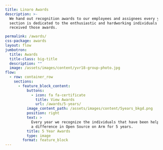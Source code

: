 ```yaml
---
title: Linaro Awards
description: >-
  We hand out recognition awards to our employees and assignees every year. This
  section is dedicated to the enthusiastic and hardworking individuals that have
  received those awards.

permalink: /awards/
css-package: awards
layout: flow
jumbotron:
  title: Awards
  title-class: big-title
  description: ""
  image: /assets/images/content/yvr18-group-photo.jpg
flow:
  - row: container_row
    sections:
      - feature_block_content:
          buttons:
            - icon: fa fa-certificate
              title: View Awards
              url: /awards/5-years/
          image_content_path: /assets/images/content/5years_bkgd.png
          position: right
          text: >
            Every year we recognize the individuals that have been helping make
            a difference in Open Source on Arm for 5 years.
          title: 5 Year Awards
          type: image
        format: feature_block
---
```

